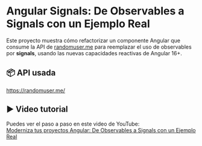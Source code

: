 # Angular Signals: De Observables a Signals con un Ejemplo Real

Este proyecto muestra cómo refactorizar un componente Angular que consume la API de [randomuser.me](https://randomuser.me) para reemplazar el uso de observables por **signals**, usando las nuevas capacidades reactivas de Angular 16+.

## 📦 API usada

https://randomuser.me/

## ▶️ Video tutorial

Puedes ver el paso a paso en este video de YouTube:  
[Moderniza tus proyectos Angular: De Observables a Signals con un Ejemplo Real](https://youtu.be/xcNd6lIhENM)


